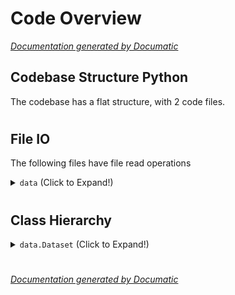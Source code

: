 # Code Overview

[_Documentation generated by Documatic_](https://www.documatic.com)

<!---Documatic-section-Codebase Structure Python-start--->
## Codebase Structure Python

The codebase has a flat structure, with 2 code files.

# #
<!---Documatic-section-Codebase Structure Python-end--->

<!---Documatic-section-File IO-start--->
## File IO

<!---Documatic-block-file_io-start--->
The following files have file read operations

<!---Documatic-block-data-start--->
<details>
	<summary><code>data</code> (Click to Expand!)</summary>

* data.coco
</details>
<!---Documatic-block-data-end--->
<!---Documatic-block-file_io-end--->

# #
<!---Documatic-section-File IO-end--->

<!---Documatic-section-Class Hierarchy-start--->
## Class Hierarchy

<!---Documatic-block-data.Dataset-start--->
<details>
	<summary><code>data.Dataset</code> (Click to Expand!)</summary>

* data.coco.COCO
</details>
<!---Documatic-block-data.Dataset-end--->

# #
<!---Documatic-section-Class Hierarchy-end--->

[_Documentation generated by Documatic_](https://www.documatic.com)